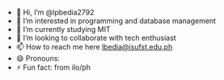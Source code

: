 - 👋 Hi, I’m @lpbedia2792
- 👀 I’m interested in programming and database management
- 🌱 I’m currently studying MIT
- 💞️ I’m looking to collaborate with tech enthusiast
- 📫 How to reach me here lbedia@isufst.edu.ph
- 😄 Pronouns: 
- ⚡ Fun fact: from ilo/ph 

<!---
lpbedia2792/lpbedia2792 is a ✨ special ✨ repository because its `README.md` (this file) appears on your GitHub profile.
You can click the Preview link to take a look at your changes.
--->
